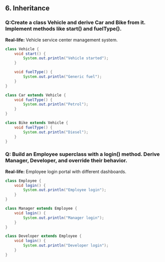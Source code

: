 ## 6. Inheritance

### Q:Create a class Vehicle and derive Car and Bike from it. Implement methods like start() and fuelType().
**Real-life:** Vehicle service center management system.

```java
class Vehicle {
    void start() {
        System.out.println("Vehicle started");
    }

    void fuelType() {
        System.out.println("Generic fuel");
    }
}

class Car extends Vehicle {
    void fuelType() {
        System.out.println("Petrol");
    }
}

class Bike extends Vehicle {
    void fuelType() {
        System.out.println("Diesel");
    }
}
```

### Q: Build an Employee superclass with a login() method. Derive Manager, Developer, and override their behavior.
**Real-life:** Employee login portal with different dashboards.

```java
class Employee {
    void login() {
        System.out.println("Employee login");
    }
}

class Manager extends Employee {
    void login() {
        System.out.println("Manager login");
    }
}

class Developer extends Employee {
    void login() {
        System.out.println("Developer login");
    }
}
```